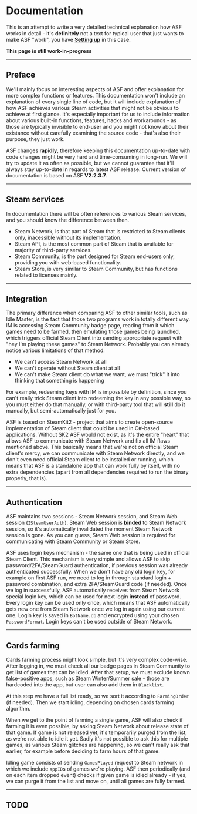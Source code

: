 # Documentation

This is an attempt to write a very detailed technical explanation how ASF works in detail - it's **definitely** not a text for typical user that just wants to make ASF "work", you have **[Setting up](https://github.com/JustArchi/ArchiSteamFarm/wiki/Setting-up)** in this case.

**This page is still work-in-progress**

---

## Preface

We'll mainly focus on interesting aspects of ASF and offer explanation for more complex functions or features. This documentation won't include an explanation of every single line of code, but it will include explanation of how ASF achieves various Steam activities that might not be obvious to achieve at first glance. It's especially important for us to include information about various built-in functions, features, hacks and workarounds - as those are typically invisible to end-user and you might not know about their existance without carefully examining the source code - that's also their purpose, they just work.

ASF changes **rapidly**, therefore keeping this documentation up-to-date with code changes might be very hard and time-consuming in long-run. We will try to update it as often as possible, but we cannot guarantee that it'll always stay up-to-date in regards to latest ASF release. Current version of documentation is based on ASF **V2.2.3.7**.

---

## Steam services

In documentation there will be often references to various Steam services, and you should know the difference between then.

- Steam Network, is that part of Steam that is restricted to Steam clients only, inacessible without its implementation.
- Steam API, is the most common part of Steam that is available for majority of third-party services.
- Steam Community, is the part designed for Steam end-users only, providing you with web-based functionality.
- Steam Store, is very similar to Steam Community, but has functions related to licenses mainly.

---

## Integration

The primary difference when comparing ASF to other similar tools, such as Idle Master, is the fact that those two programs work in totally different way. IM is accessing Steam Community badge page, reading from it which games need to be farmed, then emulating those games being launched, which triggers official Steam Client into sending appropriate request with "hey I'm playing these games" to Steam Network. Probably you can already notice various limitations of that method:
- We can't access Steam Network at all
- We can't operate without Steam client at all
- We can't make Steam client do what we want, we must "trick" it into thinking that something is happening

For example, redeeming keys with IM is impossible by definition, since you can't really trick Steam client into redeeming the key in any possible way, so you must either do that manually, or with third-party tool that will **still** do it manually, but semi-automatically just for you.

ASF is based on SteamKit2 - project that aims to create open-source implementation of Steam client that could be used in C#-based applications. Without SK2 ASF would not exist, as it's the entire "heart" that allows ASF to communicate with Steam Network and fix all IM flaws mentioned above. This basically means that we're not on official Steam client's mercy, we can communicate with Steam Network directly, and we don't even need official Steam client to be installed or running, which means that ASF is a standalone app that can work fully by itself, with no extra dependencies (apart from all dependencies required to run the binary properly, that is).

---

## Authentication

ASF maintains two sessions - Steam Network session, and Steam Web session (`ISteamUserAuth`). Steam Web session is **binded** to Steam Network session, so it's automatically invalidated the moment Steam Network session is gone. As you can guess, Steam Web session is required for communicating with Steam Community or Steam Store.

ASF uses login keys mechanism - the same one that is being used in official Steam Client. This mechanism is very simple and allows ASF to skip password/2FA/SteamGuard authentication, if previous session was already authenticated successfully. When we don't have any old login key, for example on first ASF run, we need to log in through standard login + password combination, and extra 2FA/SteamGuard code (if needed). Once we log in successfully, ASF automatically receives from Steam Network special login key, which can be used for next login **instead** of password. Every login key can be used only once, which means that ASF automatically gets new one from Steam Network once we log in again using our current one. Login key is saved in `BotName.db` and encrypted using your chosen `PasswordFormat`. Login keys can't be used outside of Steam Network.

---

## Cards farming

Cards farming process might look simple, but it's very complex code-wise. After logging in, we must check all our badge pages in Steam Community to get list of games that can be idled. After that setup, we must exclude known false-positive apps, such as Steam Winter/Summer sale - those are hardcoded into the app, but user can also add them in `Blacklist`.

At this step we have a full list ready, so we sort it according to `FarmingOrder` (if needed). Then we start idling, depending on chosen cards farming algorithm.

When we get to the point of farming a single game, ASF will also check if farming it is even possible, by asking Steam Network about release state of that game. If game is not released yet, it's temporarily purged from the list, as we're not able to idle it yet. Sadly it's not possible to ask this for multiple games, as various Steam glitches are happening, so we can't really ask that earlier, for example before deciding to farm hours of that game.

Idling game consists of sending `GamesPlayed` request to Steam network in which we include `appID`s of games we're playing. ASF then periodically (and on each item dropped event) checks if given game is idled already - if yes, we can purge it from the list and move on, until all games are fully farmed.

---

## TODO